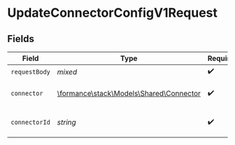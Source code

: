 # UpdateConnectorConfigV1Request


## Fields

| Field                                                                       | Type                                                                        | Required                                                                    | Description                                                                 |
| --------------------------------------------------------------------------- | --------------------------------------------------------------------------- | --------------------------------------------------------------------------- | --------------------------------------------------------------------------- |
| `requestBody`                                                               | *mixed*                                                                     | :heavy_check_mark:                                                          | N/A                                                                         |
| `connector`                                                                 | [\formance\stack\Models\Shared\Connector](../../Models/Shared/Connector.md) | :heavy_check_mark:                                                          | The name of the connector.                                                  |
| `connectorId`                                                               | *string*                                                                    | :heavy_check_mark:                                                          | The connector ID.                                                           |